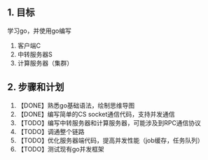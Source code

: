 ## 1. 目标
学习go，并使用go编写
1. 客户端C
2. 中转服务器S
3. 计算服务器（集群）


## 2. 步骤和计划
1. 【DONE】熟悉go基础语法，绘制思维导图
2. 【DONE】编写简单的CS socket通信代码，支持并发通信
3. 【TODO】编写中转服务器和计算服务器，可能涉及到RPC通信协议
4. 【TODO】调通整个链路
5. 【TODO】优化服务器端代码，提高并发性能（job缓存，任务队列）
6. 【TODO】测试现有go并发框架
